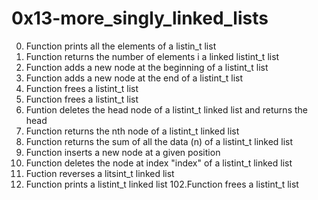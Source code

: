 # 0x13-more_singly_linked_lists
0. Function prints all the elements of a listin_t list
1. Function returns the number of elements i a linked listint_t list
2. Function adds a new node at the beginning of a listint_t list
3. Function adds a new node at the end of a listint_t list
4. Function frees a listint_t list
5. Function frees a listint_t list
6. Funtion deletes the head node of a listint_t linked list and returns the head
7. Function returns the nth node of a listint_t linked list
8. Function returns the sum of all the data (n) of a listint_t linked list
9. Function inserts a new node at a given position
10. Function deletes the node at index "index" of a listint_t linked list
100. Fuction reverses a litsint_t linked list
101. Function prints a listint_t linked list
102.Function frees a listint_t list
